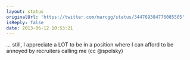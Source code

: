 ```yaml
---
layout: status
originalUrl: 'https://twitter.com/marcgg/status/344769384776085505'
isReply: false
date: 2013-06-12 10:53:21
---
```


… still, I appreciate a LOT to be in a position where I can afford to be annoyed by recruiters calling me (cc @spolsky)
